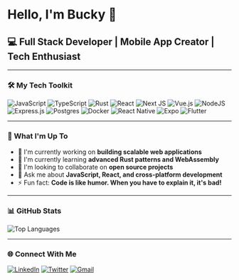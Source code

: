 # Hello, I'm Bucky 👋 

## 💻 Full Stack Developer | Mobile App Creator | Tech Enthusiast

---

### 🛠️ My Tech Toolkit

![JavaScript](https://img.shields.io/badge/javascript-%23323330.svg?style=for-the-badge&logo=javascript&logoColor=%23F7DF1E)
![TypeScript](https://img.shields.io/badge/typescript-%23007ACC.svg?style=for-the-badge&logo=typescript&logoColor=white)
![Rust](https://img.shields.io/badge/rust-%23000000.svg?style=for-the-badge&logo=rust&logoColor=white)
![React](https://img.shields.io/badge/react-%2320232a.svg?style=for-the-badge&logo=react&logoColor=%2361DAFB)
![Next JS](https://img.shields.io/badge/Next-black?style=for-the-badge&logo=next.js&logoColor=white)
![Vue.js](https://img.shields.io/badge/vuejs-%2335495e.svg?style=for-the-badge&logo=vuedotjs&logoColor=%234FC08D)
![NodeJS](https://img.shields.io/badge/node.js-6DA55F?style=for-the-badge&logo=node.js&logoColor=white)
![Express.js](https://img.shields.io/badge/express.js-%23404d59.svg?style=for-the-badge&logo=express&logoColor=%2361DAFB)
![Postgres](https://img.shields.io/badge/postgres-%23316192.svg?style=for-the-badge&logo=postgresql&logoColor=white)
![Docker](https://img.shields.io/badge/docker-%230db7ed.svg?style=for-the-badge&logo=docker&logoColor=white)
![React Native](https://img.shields.io/badge/react_native-%2320232a.svg?style=for-the-badge&logo=react&logoColor=%2361DAFB)
![Expo](https://img.shields.io/badge/expo-1C1E24?style=for-the-badge&logo=expo&logoColor=#D04A37)
![Flutter](https://img.shields.io/badge/Flutter-%2302569B.svg?style=for-the-badge&logo=Flutter&logoColor=white)

---

### 🚀 What I'm Up To

- 🔭 I'm currently working on **building scalable web applications**
- 🌱 I'm currently learning **advanced Rust patterns and WebAssembly**
- 👯 I'm looking to collaborate on **open source projects**
- 💬 Ask me about **JavaScript, React, and cross-platform development**
- ⚡ Fun fact: **Code is like humor. When you have to explain it, it's bad!**

---

### 📊 GitHub Stats

![Top Languages](https://github-readme-stats.vercel.app/api/top-langs/?username=bucky0112&layout=compact&theme=radical&hide=html,stylus,scss,css,pug,ejs)

---

### 🌐 Connect With Me

[![LinkedIn](https://img.shields.io/badge/linkedin-%230077B5.svg?style=for-the-badge&logo=linkedin&logoColor=white)](https://linkedin.com/in/chang-chi-chu-377b231b6)
[![Twitter](https://img.shields.io/badge/Twitter-%231DA1F2.svg?style=for-the-badge&logo=Twitter&logoColor=white)](https://twitter.com/bucky0112)
[![Gmail](https://img.shields.io/badge/Gmail-D14836?style=for-the-badge&logo=gmail&logoColor=white)](mailto:bucky0112@gmail.com)
